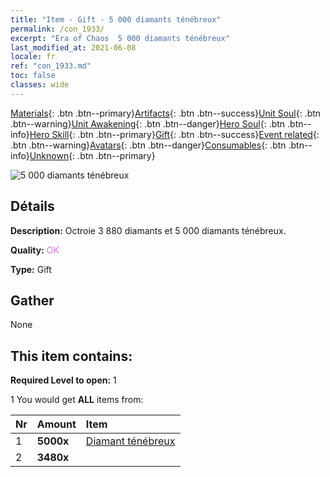 ```yaml
---
title: "Item - Gift - 5 000 diamants ténébreux"
permalink: /con_1933/
excerpt: "Era of Chaos  5 000 diamants ténébreux"
last_modified_at: 2021-06-08
locale: fr
ref: "con_1933.md"
toc: false
classes: wide
---
```

 [Materials](/ItemsFR/){: .btn .btn--primary}[Artifacts](/ItemsFR/Artifacts/){: .btn .btn--success}[Unit Soul](/ItemsFR/UnitSoul/){: .btn .btn--warning}[Unit Awakening](/ItemsFR/UnitAwakening/){: .btn .btn--danger}[Hero Soul](/ItemsFR/HeroSoul/){: .btn .btn--info}[Hero Skill](/ItemsFR/HeroSkill/){: .btn .btn--primary}[Gift](/ItemsFR/Gift/){: .btn .btn--success}[Event related](/ItemsFR/Events/){: .btn .btn--warning}[Avatars](/ItemsFR/Avatars/){: .btn .btn--danger}[Consumables](/ItemsFR/Consumables/){: .btn .btn--info}[Unknown](/ItemsFR/Unknown/){: .btn .btn--primary}

 ![5 000 diamants ténébreux](/images/t/i_10040.png)

## Détails
 **Description:** Octroie 3 880 diamants et 5 000 diamants ténébreux.

 **Quality:** <span style="color: #DA70D6">OK</span>

 **Type:** Gift

## Gather

  None

## This item contains:

 **Required Level to open:** 1

 1 You would get **ALL** items  from:

  | Nr | Amount |     Item    |
  |:---|:-------|:------------|
  | 1 |  **5000x** | [Diamant ténébreux](/ItemsFR/con_554/) |  | 
  | 2 |  **3480x** | <i class="fas fa-gem"/> |  | 
